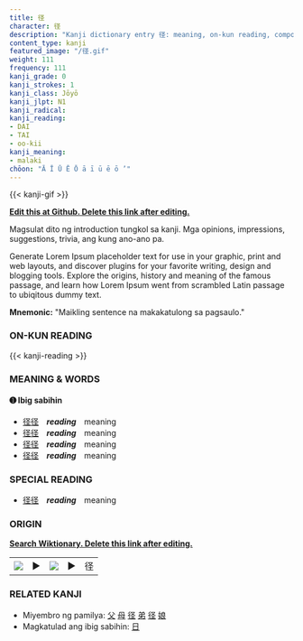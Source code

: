 ```yaml
---
title: 径
character: 径
description: "Kanji dictionary entry 径: meaning, on-kun reading, compounds, origin, related kanji"
content_type: kanji
featured_image: "/径.gif"
weight: 111
frequency: 111
kanji_grade: 0
kanji_strokes: 1
kanji_class: Jōyō
kanji_jlpt: N1
kanji_radical: 
kanji_reading: 
- DAI
- TAI
- oo-kii
kanji_meaning:
- malaki
chōon: "Ā Ī Ū Ē Ō ā ī ū ē ō ’"
---
```

[//]: # (Don't edit the line below. Kanji animated GIF code is automatically generated.)
{{< kanji-gif >}}

[//]: # (Edit below this line.)

**[Edit this at Github. Delete this link after editing.](https://github.com/tim0g/tim/tree/main/content/kanji/径/index.md)**

Magsulat dito ng introduction tungkol sa kanji. Mga opinions, impressions, suggestions, trivia, ang kung ano-ano pa.

Generate Lorem Ipsum placeholder text for use in your graphic, print and web layouts, and discover plugins for your favorite writing, design and blogging tools. Explore the origins, history and meaning of the famous passage, and learn how Lorem Ipsum went from scrambled Latin passage to ubiqitous dummy text.
 
**Mnemonic:** "Maikling sentence na makakatulong sa pagsaulo."

### ON-KUN READING

[//]: # (Don't edit the line below. ON-KUN READING code is automatically generated.)
{{< kanji-reading >}}

### MEANING & WORDS

#### ➊ **Ibig sabihin**
  - [径](../径)[径](../径)　***reading***　meaning
  - [径](../径)[径](../径)　***reading***　meaning
  - [径](../径)[径](../径)　***reading***　meaning
  - [径](../径)[径](../径)　***reading***　meaning

### SPECIAL READING
  - [径](../径)[径](../径)　***reading***　meaning

### ORIGIN

**[Search Wiktionary. Delete this link after editing.](https://wiktionary.org/wiki/径)**
<table class="kanji-table"><tr><td>
<img src="60px-径-bronze.svg.png">
</td><td>▶</td><td>
<img src="60px-径-oracle.svg.png">
</td><td>▶</td>
<td class="kanji-origin">径</td>
</tr></table>

### RELATED KANJI
- Miyembro ng pamilya: [父](../父) [母](../母) [径](../径) [弟](../弟) [径](../径) [娘](../娘)
- Magkatulad ang ibig sabihin: [日](../日)
